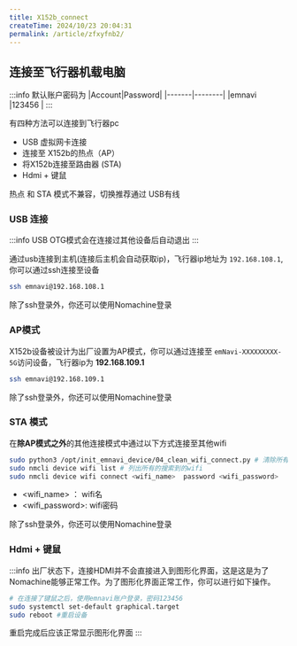 ```yaml
---
title: X152b_connect
createTime: 2024/10/23 20:04:31
permalink: /article/zfxyfnb2/
---
```


## 连接至飞行器机载电脑

:::info
默认账户密码为
|Account|Password|
|-------|--------|
|emnavi |123456  |
:::

有四种方法可以连接到飞行器pc
- USB 虚拟网卡连接
- 连接至 X152b的热点（AP）
- 将X152b连接至路由器 (STA)
- Hdmi + 键鼠

热点 和 STA 模式不兼容，切换推荐通过 USB有线

### USB 连接

:::info
USB OTG模式会在连接过其他设备后自动退出
:::

通过usb连接到主机(连接后主机会自动获取ip)，飞行器ip地址为 `192.168.108.1`,你可以通过ssh连接至设备
```bash
ssh emnavi@192.168.108.1
```
除了ssh登录外，你还可以使用Nomachine登录

### AP模式

X152b设备被设计为出厂设置为AP模式，你可以通过连接至 `emNavi-XXXXXXXXX-5G`访问设备，飞行器ip为 **192.168.109.1**

```bash
ssh emnavi@192.168.109.1
```

除了ssh登录外，你还可以使用Nomachine登录


### STA 模式

在**除AP模式之外**的其他连接模式中通过以下方式连接至其他wifi
```bash
sudo python3 /opt/init_emnavi_device/04_clean_wifi_connect.py # 清除所有wifi连接，包括关闭ap模式
sudo nmcli device wifi list # 列出所有的搜索到的wifi
sudo nmcli device wifi connect <wifi_name>  password <wifi_password>
```
- <wifi_name> ： wifi名
- <wifi_password>: wifi密码

除了ssh登录外，你还可以使用Nomachine登录

### Hdmi + 键鼠

:::info
出厂状态下，连接HDMI并不会直接进入到图形化界面，这是这是为了Nomachine能够正常工作。为了图形化界面正常工作，你可以进行如下操作。
```bash
# 在连接了键鼠之后，使用emnavi账户登录，密码123456
sudo systemctl set-default graphical.target
sudo reboot #重启设备
```
重启完成后应该正常显示图形化界面
:::


